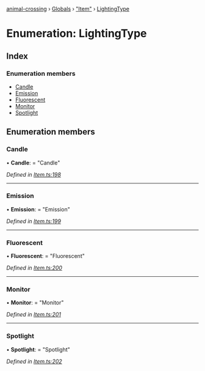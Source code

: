 [animal-crossing](../README.md) › [Globals](../globals.md) › ["Item"](../modules/_item_.md) › [LightingType](_item_.lightingtype.md)

# Enumeration: LightingType

## Index

### Enumeration members

* [Candle](_item_.lightingtype.md#candle)
* [Emission](_item_.lightingtype.md#emission)
* [Fluorescent](_item_.lightingtype.md#fluorescent)
* [Monitor](_item_.lightingtype.md#monitor)
* [Spotlight](_item_.lightingtype.md#spotlight)

## Enumeration members

###  Candle

• **Candle**: = "Candle"

*Defined in [Item.ts:198](https://github.com/Norviah/animal-crossing/blob/4ac4ba9/module/types/Item.ts#L198)*

___

###  Emission

• **Emission**: = "Emission"

*Defined in [Item.ts:199](https://github.com/Norviah/animal-crossing/blob/4ac4ba9/module/types/Item.ts#L199)*

___

###  Fluorescent

• **Fluorescent**: = "Fluorescent"

*Defined in [Item.ts:200](https://github.com/Norviah/animal-crossing/blob/4ac4ba9/module/types/Item.ts#L200)*

___

###  Monitor

• **Monitor**: = "Monitor"

*Defined in [Item.ts:201](https://github.com/Norviah/animal-crossing/blob/4ac4ba9/module/types/Item.ts#L201)*

___

###  Spotlight

• **Spotlight**: = "Spotlight"

*Defined in [Item.ts:202](https://github.com/Norviah/animal-crossing/blob/4ac4ba9/module/types/Item.ts#L202)*
